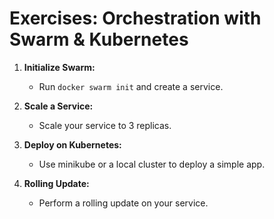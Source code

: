 # Exercises: Orchestration with Swarm & Kubernetes

1. **Initialize Swarm:**
   - Run `docker swarm init` and create a service.

2. **Scale a Service:**
   - Scale your service to 3 replicas.

3. **Deploy on Kubernetes:**
   - Use minikube or a local cluster to deploy a simple app.

4. **Rolling Update:**
   - Perform a rolling update on your service.